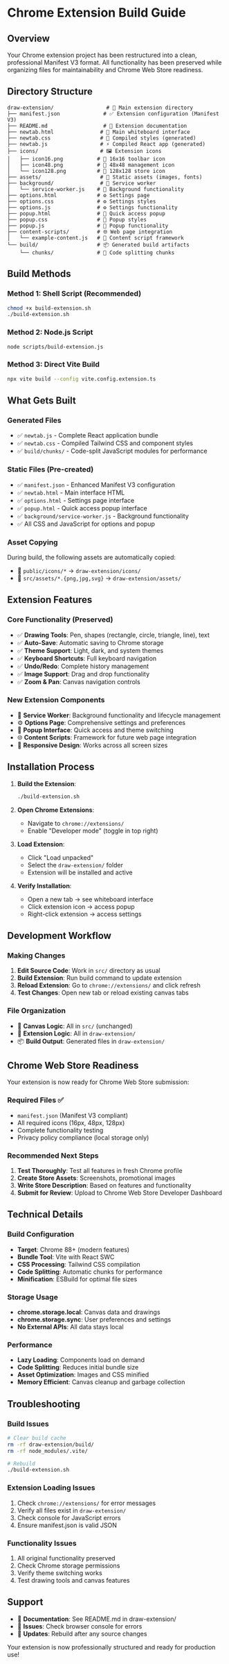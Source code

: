 # Chrome Extension Build Guide

## Overview

Your Chrome extension project has been restructured into a clean, professional Manifest V3 format. All functionality has been preserved while organizing files for maintainability and Chrome Web Store readiness.

## Directory Structure

```
draw-extension/                 # 🎯 Main extension directory
├── manifest.json              # ✅ Extension configuration (Manifest V3)
├── README.md                  # 📖 Extension documentation
├── newtab.html               # 🎨 Main whiteboard interface
├── newtab.css                # 🎨 Compiled styles (generated)
├── newtab.js                 # ⚡ Compiled React app (generated)
├── icons/                    # 🖼️ Extension icons
│   ├── icon16.png           # 📌 16x16 toolbar icon
│   ├── icon48.png           # 📌 48x48 management icon  
│   └── icon128.png          # 📌 128x128 store icon
├── assets/                   # 📁 Static assets (images, fonts)
├── background/               # 🔧 Service worker
│   └── service-worker.js    # 🤖 Background functionality
├── options.html             # ⚙️ Settings page
├── options.css              # ⚙️ Settings styles
├── options.js               # ⚙️ Settings functionality
├── popup.html               # 🚀 Quick access popup
├── popup.css                # 🚀 Popup styles
├── popup.js                 # 🚀 Popup functionality
├── content-scripts/         # 🌐 Web page integration
│   └── example-content.js   # 📝 Content script framework
└── build/                   # 📦 Generated build artifacts
    └── chunks/              # 🧩 Code splitting chunks
```

## Build Methods

### Method 1: Shell Script (Recommended)
```bash
chmod +x build-extension.sh
./build-extension.sh
```

### Method 2: Node.js Script
```bash
node scripts/build-extension.js
```

### Method 3: Direct Vite Build
```bash
npx vite build --config vite.config.extension.ts
```

## What Gets Built

### Generated Files
- ✅ `newtab.js` - Complete React application bundle
- ✅ `newtab.css` - Compiled Tailwind CSS and component styles
- ✅ `build/chunks/` - Code-split JavaScript modules for performance

### Static Files (Pre-created)
- ✅ `manifest.json` - Enhanced Manifest V3 configuration
- ✅ `newtab.html` - Main interface HTML
- ✅ `options.html` - Settings page interface
- ✅ `popup.html` - Quick access popup interface
- ✅ `background/service-worker.js` - Background functionality
- ✅ All CSS and JavaScript for options and popup

### Asset Copying
During build, the following assets are automatically copied:
- 📁 `public/icons/*` → `draw-extension/icons/`
- 📁 `src/assets/*.{png,jpg,svg}` → `draw-extension/assets/`

## Extension Features

### Core Functionality (Preserved)
- ✅ **Drawing Tools**: Pen, shapes (rectangle, circle, triangle, line), text
- ✅ **Auto-Save**: Automatic saving to Chrome storage
- ✅ **Theme Support**: Light, dark, and system themes
- ✅ **Keyboard Shortcuts**: Full keyboard navigation
- ✅ **Undo/Redo**: Complete history management
- ✅ **Image Support**: Drag and drop functionality
- ✅ **Zoom & Pan**: Canvas navigation controls

### New Extension Components
- 🚀 **Service Worker**: Background functionality and lifecycle management
- ⚙️ **Options Page**: Comprehensive settings and preferences
- 🔧 **Popup Interface**: Quick access and theme switching
- 🌐 **Content Scripts**: Framework for future web page integration
- 📱 **Responsive Design**: Works across all screen sizes

## Installation Process

1. **Build the Extension**:
   ```bash
   ./build-extension.sh
   ```

2. **Open Chrome Extensions**:
   - Navigate to `chrome://extensions/`
   - Enable "Developer mode" (toggle in top right)

3. **Load Extension**:
   - Click "Load unpacked"
   - Select the `draw-extension/` folder
   - Extension will be installed and active

4. **Verify Installation**:
   - Open a new tab → see whiteboard interface
   - Click extension icon → access popup
   - Right-click extension → access settings

## Development Workflow

### Making Changes
1. **Edit Source Code**: Work in `src/` directory as usual
2. **Build Extension**: Run build command to update extension
3. **Reload Extension**: Go to `chrome://extensions/` and click refresh
4. **Test Changes**: Open new tab or reload existing canvas tabs

### File Organization
- 🎨 **Canvas Logic**: All in `src/` (unchanged)
- 🔧 **Extension Logic**: All in `draw-extension/`
- 📦 **Build Output**: Generated files in `draw-extension/`

## Chrome Web Store Readiness

Your extension is now ready for Chrome Web Store submission:

### Required Files ✅
- `manifest.json` (Manifest V3 compliant)
- All required icons (16px, 48px, 128px)
- Complete functionality testing
- Privacy policy compliance (local storage only)

### Recommended Next Steps
1. **Test Thoroughly**: Test all features in fresh Chrome profile
2. **Create Store Assets**: Screenshots, promotional images
3. **Write Store Description**: Based on features and functionality
4. **Submit for Review**: Upload to Chrome Web Store Developer Dashboard

## Technical Details

### Build Configuration
- **Target**: Chrome 88+ (modern features)
- **Bundle Tool**: Vite with React SWC
- **CSS Processing**: Tailwind CSS compilation
- **Code Splitting**: Automatic chunks for performance
- **Minification**: ESBuild for optimal file sizes

### Storage Usage
- **chrome.storage.local**: Canvas data and drawings
- **chrome.storage.sync**: User preferences and settings
- **No External APIs**: All data stays local

### Performance
- **Lazy Loading**: Components load on demand
- **Code Splitting**: Reduces initial bundle size
- **Asset Optimization**: Images and CSS minified
- **Memory Efficient**: Canvas cleanup and garbage collection

## Troubleshooting

### Build Issues
```bash
# Clear build cache
rm -rf draw-extension/build/
rm -rf node_modules/.vite/

# Rebuild
./build-extension.sh
```

### Extension Loading Issues
1. Check `chrome://extensions/` for error messages
2. Verify all files exist in `draw-extension/`
3. Check console for JavaScript errors
4. Ensure manifest.json is valid JSON

### Functionality Issues
1. All original functionality preserved
2. Check Chrome storage permissions
3. Verify theme switching works
4. Test drawing tools and canvas features

## Support

- 📖 **Documentation**: See README.md in draw-extension/
- 🐛 **Issues**: Check browser console for errors
- 🔄 **Updates**: Rebuild after any source changes

Your extension is now professionally structured and ready for production use!